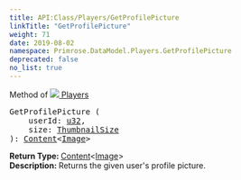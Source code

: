 ```yaml
---
title: API:Class/Players/GetProfilePicture
linkTitle: "GetProfilePicture"
weight: 71
date: 2019-08-02
namespace: Primrose.DataModel.Players.GetProfilePicture
deprecated: false
no_list: true
---
```

Method of <a href="/docs/api-reference/Class/Players"><img src="/icons/silk/users.png"/>&nbsp;Players</a>
<pre class="method-declaration">
GetProfilePicture (
    userId: <a class="type" href="/docs/api-reference/System/Primitives#uint32">u32</a>,
    size: <a class="type" href="/docs/api-reference/Enum/ThumbnailSize">ThumbnailSize</a>
): <a class="type" href="/docs/api-reference/Misc/Content">Content</a><<a class="type" href="/docs/api-reference/Asset/Image">Image</a>></pre>
<b>Return Type: </b>
<a class="type" href="/docs/api-reference/Misc/Content">Content</a><<a class="type" href="/docs/api-reference/Asset/Image">Image</a>>
<br/>
<b>Description: </b>
Returns the given user's profile picture.

